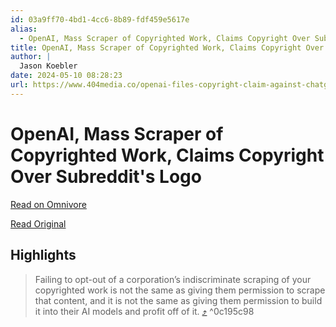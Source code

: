 ```yaml
---
id: 03a9ff70-4bd1-4cc6-8b89-fdf459e5617e
alias:
  - OpenAI, Mass Scraper of Copyrighted Work, Claims Copyright Over Subreddit's Logo
title: OpenAI, Mass Scraper of Copyrighted Work, Claims Copyright Over Subreddit's Logo
author: |
  Jason Koebler
date: 2024-05-10 08:28:23
url: https://www.404media.co/openai-files-copyright-claim-against-chatgpt-subreddit/
---
```


# OpenAI, Mass Scraper of Copyrighted Work, Claims Copyright Over Subreddit's Logo

[Read on Omnivore](https://omnivore.app/me/https-www-404-media-co-openai-files-copyright-claim-against-chat-18f5f4b7210)

[Read Original](https://www.404media.co/openai-files-copyright-claim-against-chatgpt-subreddit/)

## Highlights

> Failing to opt-out of a corporation’s indiscriminate scraping of your copyrighted work is not the same as giving them permission to scrape that content, and it is not the same as giving them permission to build it into their AI models and profit off of it. [⤴️](https://omnivore.app/me/https-www-404-media-co-openai-files-copyright-claim-against-chat-18f5f4b7210#0c195c98-577a-49ba-a061-5701e608f9a8)  ^0c195c98

